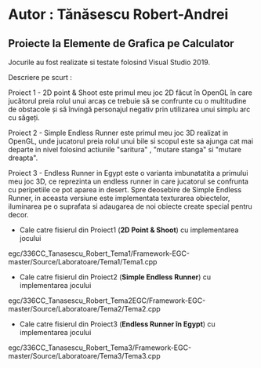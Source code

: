 # Autor : Tănăsescu Robert-Andrei #

## Proiecte la Elemente de Grafica pe Calculator ##

Jocurile au fost realizate si testate folosind Visual Studio 2019.

Descriere pe scurt : 

Proiect 1 - 2D point & Shoot este primul meu joc 2D făcut în OpenGL în care jucătorul preia rolul unui arcaș ce trebuie să se confrunte cu o multitudine de obstacole și să învingă personajul negativ prin utilizarea unui simplu arc cu săgeți.

Proiect 2 - Simple Endless Runner este primul meu joc 3D realizat in OpenGL, unde jucatorul preia rolul unui bile si scopul este sa ajunga cat mai departe in nivel folosind actiunile "saritura" , "mutare stanga" si "mutare dreapta".

Proiect 3 - Endless Runner in Egypt este o varianta imbunatatita a primului meu joc 3D, ce reprezinta un endless runner in care jucatorul se confrunta cu peripetiile ce pot aparea in desert. Spre deosebire de Simple Endless Runner, in aceasta versiune este implementata texturarea obiectelor, iluminarea pe o suprafata si adaugarea de noi obiecte create special pentru decor.

*  Cale catre fisierul din Proiect1 (**2D Point & Shoot**) cu implementarea jocului 

egc/336CC_Tanasescu_Robert_Tema1/Framework-EGC-master/Source/Laboratoare/Tema1/Tema1.cpp

* Cale catre fisierul din Proiect2 (**Simple Endless Runner**) cu implementarea jocului

egc/336CC_Tanasescu_Robert_Tema2EGC/Framework-EGC-master/Source/Laboratoare/Tema2/Tema2.cpp

* Cale catre fisierul din Proiect3 (**Endless Runner în Egypt**) cu implementarea jocului

egc/336CC_Tanasescu_Robert_Tema3/Framework-EGC-master/Source/Laboratoare/Tema3/Tema3.cpp
